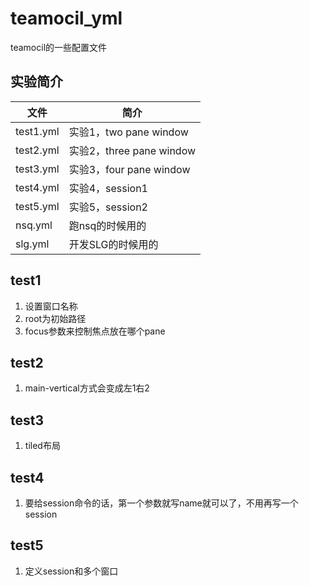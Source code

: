 # teamocil_yml
teamocil的一些配置文件

## 实验简介
|文件|简介|
|---|---|
|test1.yml|实验1，two pane window|
|test2.yml|实验2，three pane window|
|test3.yml|实验3，four pane window|
|test4.yml|实验4，session1|
|test5.yml|实验5，session2|
|nsq.yml|跑nsq的时候用的|
|slg.yml|开发SLG的时候用的|

## test1
1. 设置窗口名称
2. root为初始路径
3. focus参数来控制焦点放在哪个pane

## test2
1. main-vertical方式会变成左1右2

## test3
1. tiled布局

## test4
1. 要给session命令的话，第一个参数就写name就可以了，不用再写一个session

## test5
1. 定义session和多个窗口
